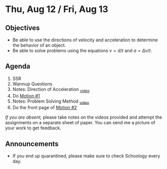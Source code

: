 Thu, Aug 12 / Fri, Aug 13
=====================

Objectives
------------
- Be able to use the directions of velocity and acceleration to determine the behavior of an object.
- Be able to solve problems using the equations $v=d/t$ and $a=\Delta v/t$.

Agenda  
---------  

1. SSR
2. Warmup Questions
3. Notes: Direction of Acceleration <sub>[video][dir]</sub>
4. Do [Motion #1][m1]
5. Notes: Problem Solving Method <sub>[video][ps]</sub>
6. Do the front page of [Motion #2][m2]

*If you are absent,* please take notes on the videos provided and attempt the assignments on a separate sheet of paper.  You can send me a picture of your work to get feedback.


Announcements
-------------  
- If you end up quarantined, please make sure to check Schoology every day.

[dir]: https://youtu.be/q4ec-myEBIE?t=389
[m1]: https://avon.schoology.com/course/5138386942/materials/gp/5201801022
[ps]: https://youtu.be/TLnfLPr76Xo
[m2]: https://avon.schoology.com/course/5138386942/materials/gp/5201801029
<!--stackedit_data:
eyJoaXN0b3J5IjpbOTI0MzkzMDA2LC0xNzM4NTY2OCwxMzkwOT
Q2NjUwLC04MTcwNTMwMTMsLTE1NjcwNTgzNTUsMjAyNDc1MjUy
NCwxODg2NjQ3MTQwLC0yNzIwMzgyNywxMzAzMzM0ODI3LDE1NT
E5NTMxMzYsLTExMDYxOTc1MTUsLTEyODE3NDIyMzYsMTg0OTEx
NzgwNSw5MDg5MDEwNTgsOTEzOTg3OTY2LDE1Mjk5NDYwNTgsMT
Y5MjI0ODc1MSw0MzUyNjI1MDIsMjY2NDA4ODIyLDE3OTUwOTQ4
ODddfQ==
-->